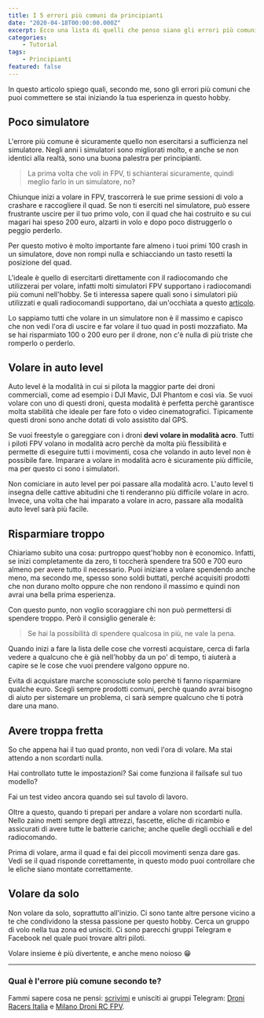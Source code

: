 ```yaml
---
title: I 5 errori più comuni da principianti
date: "2020-04-18T00:00:00.000Z"
excerpt: Ecco una lista di quelli che penso siano gli errori più comuni che un principiante possa fare quando comincia in questo hobby.
categories: 
    - Tutorial
tags: 
    - Principianti
featured: false
---
```


In questo articolo spiego quali, secondo me, sono gli errori più comuni che puoi commettere se stai iniziando la tua esperienza in questo hobby.

## Poco simulatore

L'errore più comune è sicuramente quello non esercitarsi a sufficienza nel simulatore. Negli anni i simulatori sono migliorati molto, e anche se non identici alla realtà, sono una buona palestra per principianti. 

> La prima volta che voli in FPV, ti schianterai sicuramente, quindi meglio farlo in un simulatore, no?

Chiunque inizi a volare in FPV, trascorrerà le sue prime sessioni di volo a crashare e raccogliere il quad. Se non ti eserciti nel simulatore, può essere frustrante uscire per il tuo primo volo, con il quad che hai costruito e su cui magari hai speso 200 euro, alzarti in volo e dopo poco distruggerlo o peggio perderlo. 

Per questo motivo è molto importante fare almeno i tuoi primi 100 crash in un simulatore, dove non rompi nulla e schiacciando un tasto resetti la posizione del quad.

L'ideale è quello di esercitarti direttamente con il radiocomando che utilizzerai per volare, infatti molti simulatori FPV supportano i radiocomandi più comuni nell'hobby. Se ti interessa sapere quali sono i simulatori più utilizzati e quali radiocomandi supportano, dai un'occhiata a questo [articolo](https://lucafpv.com/simulatori-fpv/).

Lo sappiamo tutti che volare in un simulatore non è il massimo e capisco che non vedi l'ora di uscire e far volare il tuo quad in posti mozzafiato. Ma se hai risparmiato 100 o 200 euro per il drone, non c'è nulla di più triste che romperlo o perderlo.

## Volare in auto level

Auto level è la modalità in cui si pilota la maggior parte dei droni commerciali, come ad esempio i DJI Mavic, DJI Phantom e così via. Se vuoi volare con uno di questi droni, questa modalità è perfetta perchè garantisce molta stabilità che ideale per fare foto o video cinematografici. Tipicamente questi droni sono anche dotati di volo assistito dal GPS.

Se vuoi freestyle o gareggiare con i droni **devi volare in modalità acro**. Tutti i piloti FPV volano in modalità acro perchè da molta più flessibilità e permette di eseguire tutti i movimenti, cosa che volando in auto level non è possibile fare. Imparare a volare in modalità acro è sicuramente più difficile, ma per questo ci sono i simulatori. 

Non comiciare in auto level per poi passare alla modalità acro. L'auto level ti insegna delle cattive abitudini che ti renderanno più difficile volare in acro. Invece, una volta che hai imparato a volare in acro, passare alla modalità auto level sarà più facile. 

## Risparmiare troppo

Chiariamo subito una cosa: purtroppo quest'hobby non è economico. Infatti, se inizi completamente da zero, ti toccherà spendere tra 500 e 700 euro almeno per avere tutto il necessario. Puoi iniziare a volare spendendo anche meno, ma secondo me, spesso sono soldi buttati, perché acquisiti prodotti che non durano molto oppure che non rendono il massimo e quindi non avrai una bella prima esperienza. 

Con questo punto, non voglio scoraggiare chi non può permettersi di spendere troppo. Però il consiglio generale è:

> Se hai la possibilità di spendere qualcosa in più, ne vale la pena.

Quando inizi a fare la lista delle cose che vorresti acquistare, cerca di farla vedere a qualcuno che è già nell'hobby da un po' di tempo, ti aiuterà a capire se le cose che vuoi prendere valgono oppure no. 

Evita di acquistare marche sconosciute solo perchè ti fanno risparmiare qualche euro. Scegli sempre prodotti comuni, perchè quando avrai bisogno di aiuto per sistemare un problema, ci sarà sempre qualcuno che ti potrà dare una mano.

## Avere troppa fretta

So che appena hai il tuo quad pronto, non vedi l'ora di volare. Ma stai attendo a non scordarti nulla. 

Hai controllato tutte le impostazioni? Sai come funziona il failsafe sul tuo modello?

Fai un test video ancora quando sei sul tavolo di lavoro. 

Oltre a questo, quando ti prepari per andare a volare non scordarti nulla. Nello zaino metti sempre degli attrezzi, fascette, eliche di ricambio e assicurati di avere tutte le batterie cariche; anche quelle degli occhiali e del radiocomando.

Prima di volare, arma il quad e fai dei piccoli movimenti senza dare gas. Vedi se il quad risponde correttamente, in questo modo puoi controllare che le eliche siano montate correttamente.

## Volare da solo

Non volare da solo, soprattutto all'inizio. Ci sono tante altre persone vicino a te che condividono la stessa passione per questo hobby. Cerca un gruppo di volo nella tua zona ed unisciti. Ci sono parecchi gruppi Telegram e Facebook nel quale puoi trovare altri piloti. 

Volare insieme è più divertente, e anche meno noioso 😁

------

### Qual è l'errore più comune secondo te?

Fammi sapere cosa ne pensi: [scrivimi](https://lucafpv.com/contattami) e unisciti ai gruppi Telegram: [Droni Racers Italia](https://t.me/droniracersitalia) e [Milano Droni RC FPV](https://t.me/MilanoDroniRC).

